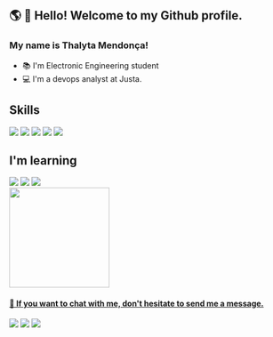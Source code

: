 ## :earth_americas: 👋 Hello! Welcome to my Github profile.
### My name is Thalyta Mendonça!

- :books: I'm Electronic Engineering student
- 💻 I'm a devops analyst at Justa.

## Skills

<div>
<img src="https://img.shields.io/badge/Docker-2CA5E0?style=for-the-badge&logo=docker&logoColor=white" target="_blank">
<img src="https://img.shields.io/badge/kubernetes-326ce5.svg?&style=for-the-badge&logo=kubernetes&logoColor=white" target="_blank">
<img src="https://img.shields.io/badge/GitLab-330F63?style=for-the-badge&logo=gitlab&logoColor=white" target="_blank">
<img src="https://img.shields.io/badge/Ubuntu-E95420?style=for-the-badge&logo=ubuntu&logoColor=white" target="_blank">
<img src="https://img.shields.io/badge/Grafana-F2F4F9?style=for-the-badge&logo=grafana&logoColor=orange&labelColor=F2F4F9" target="_blank">
  
  
</div>

## I'm learning

<div>
<img src="https://img.shields.io/badge/Ansible-000000?style=for-the-badge&logo=ansible&logoColor=white" target="_blank">
<img src="https://img.shields.io/badge/Terraform-7B42BC?style=for-the-badge&logo=terraform&logoColor=white" target="_blank"> 
<img src="https://img.shields.io/badge/graylog-%23FF3633.svg?&style=for-the-badge&logo=graylog&logoColor=white" />
</div>


<div>
<a href="https://github.com/thalytasousa">
<img height="180em" src="https://github-readme-stats.vercel.app/api?username=thalytasousa&show_icons=true&theme=dracula&include_all_commits=true&count_private=true"/>
</div>

  
#### 💌 If you want to chat with me, don't hesitate to send me a message.

<div>
<a href="https://instagram.com/thalyta.sousaa" target="_blank"><img src="https://img.shields.io/badge/-Instagram-%23E4405F?style=for-the-badge&logo=instagram&logoColor=white" target="_blank"></a>
<a href = "mailto:thalyta.souusa@gmail.com"><img src="https://img.shields.io/badge/Gmail-D14836?style=for-the-badge&logo=gmail&logoColor=white" target="_blank"></a>
<a href="https://www.linkedin.com/in/thalyta-sousa-mendonça-b74639164" target="_blank"><img src="https://img.shields.io/badge/-LinkedIn-%230077B5?style=for-the-badge&logo=linkedin&logoColor=white" target="_blank"></a>   
</div>

